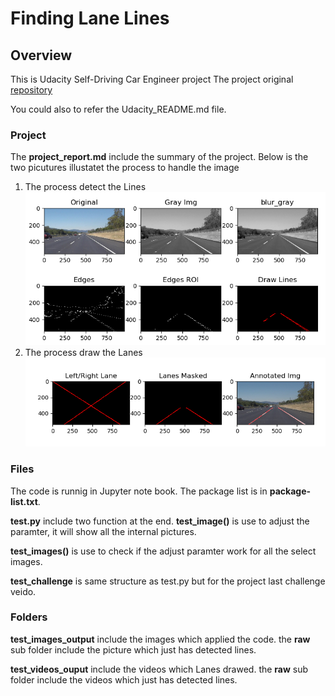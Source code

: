 # **Finding Lane Lines** 


Overview
---
This is Udacity Self-Driving Car Engineer project
The project original [repository](https://github.com/udacity/CarND-LaneLines-P1.git)

You could also to refer the Udacity_README.md file.


### Project
The **project_report.md** include the summary of the project.
Below is the two picutures illustatet the process to handle the image
1. The process detect the Lines
![Lines Detect](./examples/pipline.png)
2. The process draw the Lanes
![Draw Lanes](./examples/lanedraw.png)

### Files
The code is runnig in Jupyter note book.
The package list is in **package-list.txt**.

**test.py** include two function at the end.
**test_image()** is use to adjust the paramter, it will show all the internal pictures.

**test_images()** is use to check if the adjust paramter work for all the select images.

**test_challenge** is same structure as test.py but for the project last challenge veido.

### Folders
**test_images_output** include the images which applied the code.
the **raw** sub folder include the picture which just has detected lines.

**test_videos_ouput** include the videos which Lanes drawed.
the **raw** sub folder include the videos which just has detected lines.